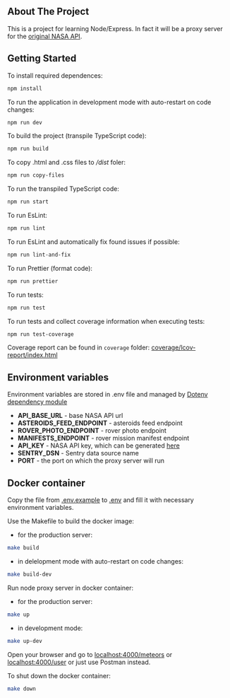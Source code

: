 ## About The Project

This is a project for learning Node/Express. In fact it will be a proxy server for the [original NASA API](https://api.nasa.gov/).

## Getting Started

To install required dependences:

```sh
npm install
```

To run the application in development mode with auto-restart on code changes:

```sh
npm run dev
```

To build the project (transpile TypeScript code):

```sh
npm run build
```

To copy .html and .css files to _/dist_ foler:

```sh
npm run copy-files
```

To run the transpiled TypeScript code:

```sh
npm run start
```

To run EsLint:

```sh
npm run lint
```

To run EsLint and automatically fix found issues if possible:

```sh
npm run lint-and-fix
```

To run Prettier (format code):

```sh
npm run prettier
```

To run tests:

```sh
npm run test
```

To run tests and collect coverage information when executing tests:

```sh
npm run test-coverage
```

Coverage report can be found in `coverage` folder: [coverage/lcov-report/index.html](coverage/lcov-report/index.html)

## Environment variables

Environment variables are stored in .env file and managed by [Dotenv dependency module](https://www.npmjs.com/package/dotenv)

- **API_BASE_URL** - base NASA API url
- **ASTEROIDS_FEED_ENDPOINT** - asteroids feed endpoint
- **ROVER_PHOTO_ENDPOINT** - rover photo endpoint
- **MANIFESTS_ENDPOINT** - rover mission manifest endpoint
- **API_KEY** - NASA API key, which can be generated [here](https://api.nasa.gov/)
- **SENTRY_DSN** - Sentry data source name
- **PORT** - the port on which the proxy server will run

## Docker container

Copy the file from [.env.example](.env.example) to [.env](.env) and fill it with necessary environment variables.

Use the Makefile to build the docker image:

- for the production server:

```bash
make build
```

- in delelopment mode with auto-restart on code changes:

```bash
make build-dev
```

Run node proxy server in docker container:

- for the production server:

```bash
make up
```

- in development mode:

```bash
make up-dev
```

Open your browser and go to [localhost:4000/meteors](http://localhost:4000/meteors) or [localhost:4000/user](http://localhost:4000/user) or just use Postman instead.

To shut down the docker container:

```bash
make down
```
